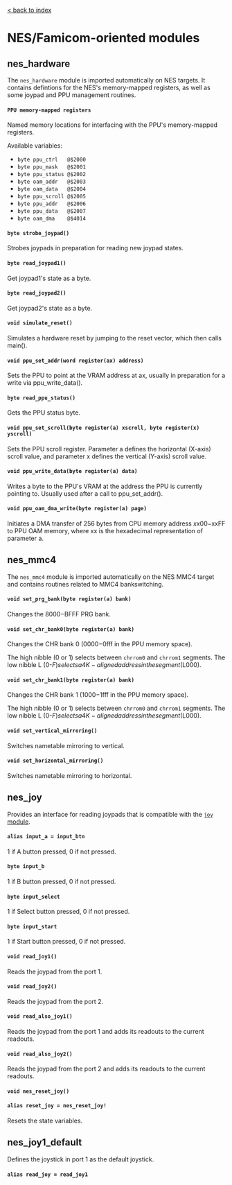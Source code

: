 [< back to index](../doc_index.md)

# NES/Famicom-oriented modules

## nes_hardware

The `nes_hardware` module is imported automatically on NES targets. 
It contains defintions for the NES's memory-mapped registers, as well 
as some joypad and PPU management routines. 

#### `PPU memory-mapped registers`

Named memory locations for interfacing with the PPU's memory-mapped registers.

Available variables:

*    `byte ppu_ctrl   @$2000`
*    `byte ppu_mask   @$2001`
*    `byte ppu_status @$2002`
*    `byte oam_addr   @$2003`
*    `byte oam_data   @$2004`
*    `byte ppu_scroll @$2005`
*    `byte ppu_addr   @$2006`
*    `byte ppu_data   @$2007`
*    `byte oam_dma    @$4014`

#### `byte strobe_joypad()`

Strobes joypads in preparation for reading new joypad states. 

#### `byte read_joypad1()`

Get joypad1's state as a byte.

#### `byte read_joypad2()`

Get joypad2's state as a byte.

#### `void simulate_reset()`

Simulates a hardware reset by jumping to the reset vector,
which then calls main().

#### `void ppu_set_addr(word register(ax) address)`

Sets the PPU to point at the VRAM address at ax, usually in preparation 
for a write via ppu_write_data().

#### `byte read_ppu_status()`

Gets the PPU status byte.

#### `void ppu_set_scroll(byte register(a) xscroll, byte register(x) yscroll)`

Sets the PPU scroll register. Parameter a defines the horizontal 
(X-axis) scroll value, and parameter x defines the vertical (Y-axis) 
scroll value.

#### `void ppu_write_data(byte register(a) data)`

Writes a byte to the PPU's VRAM at the address the PPU 
is currently pointing to. Usually used after a call to ppu_set_addr(). 

#### `void ppu_oam_dma_write(byte register(a) page)`

Initiates a DMA transfer of 256 bytes from CPU memory address $xx00-$xxFF 
to PPU OAM memory, where xx is the hexadecimal representation of parameter a.

## nes_mmc4

The `nes_mmc4` module is imported automatically on the NES MMC4 target 
and contains routines related to MMC4 bankswitching.

#### `void set_prg_bank(byte register(a) bank)`

Changes the $8000-$BFFF PRG bank.

#### `void set_chr_bank0(byte register(a) bank)`

Changes the CHR bank 0 ($0000-$0fff in the PPU memory space).

The high nibble (0 or 1) selects between `chrrom0` and `chrrom1` segments.
The low nibble L (0-$F) selects a 4K-aligned address in the segment ($L000).

#### `void set_chr_bank1(byte register(a) bank)`

Changes the CHR bank 1 ($1000-$1fff in the PPU memory space).

The high nibble (0 or 1) selects between `chrrom0` and `chrrom1` segments.
The low nibble L (0-$F) selects a 4K-aligned address in the segment ($L000).

#### `void set_vertical_mirroring()`

Switches nametable mirroring to vertical.

#### `void set_horizontal_mirroring()`

Switches nametable mirroring to horizontal.

## nes_joy

Provides an interface for reading joypads that is compatible with the [`joy` module](./joy.md).

#### `alias input_a = input_btn`

1 if A button pressed, 0 if not pressed.

#### `byte input_b`

1 if B button pressed, 0 if not pressed.

#### `byte input_select`

1 if Select button pressed, 0 if not pressed.

#### `byte input_start`

1 if Start button pressed, 0 if not pressed.

#### `void read_joy1()`

Reads the joypad from the port 1.

#### `void read_joy2()`

Reads the joypad from the port 2.

#### `void read_also_joy1()`

Reads the joypad from the port 1 and adds its readouts to the current readouts.

#### `void read_also_joy2()`

Reads the joypad from the port 2 and adds its readouts to the current readouts.

#### `void nes_reset_joy()`
#### `alias reset_joy = nes_reset_joy!`

Resets the state variables.

## nes_joy1_default

Defines the joystick in port 1 as the default joystick.

#### `alias read_joy = read_joy1`
